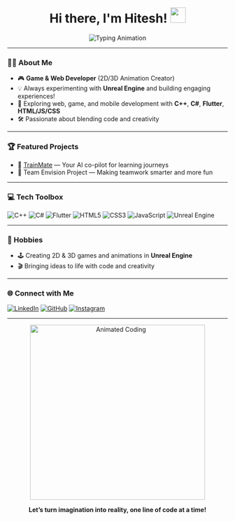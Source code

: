 <!-- Profile README for Hitesh-09 -->

<h1 align="center">
  Hi there, I'm Hitesh! <img src="https://media.giphy.com/media/hvRJCLFzcasrR4ia7z/giphy.gif" width="35">
</h1>

<p align="center">
  <img src="https://readme-typing-svg.demolab.com?font=Fira+Code&weight=700&size=27&pause=1000&color=14D6F9&center=true&vCenter=true&width=500&lines=Game+%26+Web+Developer;Animation+Enthusiast;Playful+Coder" alt="Typing Animation" />
</p>

---

### 👨‍💻 About Me

- 🎮 **Game & Web Developer** (2D/3D Animation Creator)
- 💡 Always experimenting with **Unreal Engine** and building engaging experiences!
- 🚀 Exploring web, game, and mobile development with **C++**, **C#**, **Flutter**, **HTML/JS/CSS**
- 🛠️ Passionate about blending code and creativity

---

### 🏆 Featured Projects

- 🔗 [TrainMate](https://github.com/Hitesh-09/TrainMate) &mdash; Your AI co-pilot for learning journeys
- 🚩 Team Envision Project &mdash; Making teamwork smarter and more fun

---

### 💻 Tech Toolbox

![C++](https://img.shields.io/badge/C++-00599C?style=flat-square&logo=c%2B%2B&logoColor=white)
![C#](https://img.shields.io/badge/C%23-239120?style=flat-square&logo=c-sharp&logoColor=white)
![Flutter](https://img.shields.io/badge/Flutter-02569B?style=flat-square&logo=flutter&logoColor=white)
![HTML5](https://img.shields.io/badge/HTML5-E34F26?style=flat-square&logo=html5&logoColor=white)
![CSS3](https://img.shields.io/badge/CSS3-1572B6?style=flat-square&logo=css3&logoColor=white)
![JavaScript](https://img.shields.io/badge/JavaScript-F7DF1E?style=flat-square&logo=javascript&logoColor=black)
![Unreal Engine](https://img.shields.io/badge/Unreal%20Engine-313131?style=flat-square&logo=unreal-engine&logoColor=white)

---

### 🎨 Hobbies

- 🕹️ Creating 2D & 3D games and animations in **Unreal Engine**
- 🎬 Bringing ideas to life with code and creativity

---

### 🌐 Connect with Me

[![LinkedIn](https://img.shields.io/badge/LinkedIn-blue?style=flat-square&logo=linkedin&logoColor=white)](https://www.linkedin.com/in/hitesh-s09/)
[![GitHub](https://img.shields.io/badge/GitHub-181717?style=flat-square&logo=github&logoColor=white)](https://github.com/Hitesh-09)
[![Instagram](https://img.shields.io/badge/Instagram-E4405F?style=flat-square&logo=instagram&logoColor=white)](https://www.instagram.com/in/hitesh-s09)

---

<p align="center">
  <img src="https://media.giphy.com/media/LMcB8XospGZO8UQq87/giphy.gif" width="400" alt="Animated Coding" />
</p>

<p align="center">
  <b>Let’s turn imagination into reality, one line of code at a time!</b>
</p>
